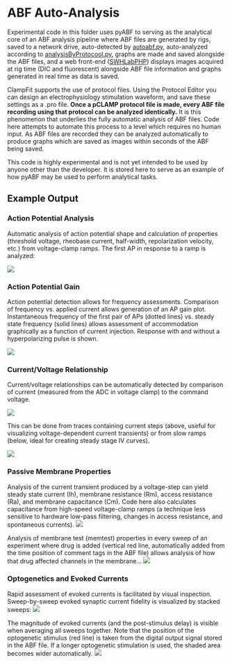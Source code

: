 # ABF Auto-Analysis

Experimental code in this folder uses pyABF to serving as the analytical core of an ABF analysis pipeline where ABF files are generated by rigs, saved to a network drive, auto-detected by [autoabf.py](autoabf.py), auto-analyzed according to [analysisByProtocool.py](), graphs are made and saved alongside the ABF files, and a web front-end ([SWHLabPHP](https://github.com/swharden/SWHLabPHP)) displays images acquired at rig time (DIC and fluorescent) alongside ABF file information and graphs generated in real time as data is saved.

ClampFit supports the use of protocol files. Using the Protocol Editor you can design an electrophysiology stimulation waveform, and save these settings as a .pro file. **Once a pCLAMP protocol file is made, every ABF file recording using that protocol can be analyzed identically.** It is this phenomenon that underlies the fully automatic analysis of ABF files. Code here attempts to automate this process to a level which requires no human input. As ABF files are recorded they can be analyzed automatically to produce graphs which are saved as images within seconds of the ABF being saved.

This code is highly experimental and is not yet intended to be used by anyone other than the developer. It is stored here to serve as an example of how pyABF may be used to perform analytical tasks.

## Example Output

### Action Potential Analysis
Automatic analysis of action potential shape and calculation of properties (threshold voltage, rheobase current, half-width, repolarization velocity, etc.) from voltage-clamp ramps. The first AP in response to a ramp is analyzed:

![](images/AP-detection-FSI.png)

### Action Potential Gain
Action potential detection allows for frequency assessments. Comparison of frequency vs. applied current allows generation of an AP gain plot. Instantaneous frequency of the first pair of APs (dotted lines) vs. steady state frequency (solid lines) allows assessment of accommodation graphically as a function of current injection. Response with and without a hyperpolarizing pulse is shown.

![](images/AP-gain.png)

### Current/Voltage Relationship
Current/voltage relationships can be automatically detected by comparison of current (measured from the ADC in voltage clamp) to the command voltage.

![](images/IV-ramp.png)

This can be done from traces containing current steps (above, useful for visualizing voltage-dependent current transients) or from slow ramps (below, ideal for creating steady stage IV curves).

![](images/IV-trans.png)

### Passive Membrane Properties
Analysis of the current transient produced by a voltage-step can yield steady state current (Ih), membrane resistance (Rm), access resistance (Ra), and membrane capacitance (Cm). Code here also calculates capacitance from high-speed voltage-clamp ramps (a technique less sensitive to hardware low-pass filtering, changes in access resistance, and spontaneous currents).
![](images/memtest.png)

Analysis of membrane test (memtest) properties in every sweep of an experiment where drug is added (vertical red line, automatically added from the time position of comment tags in the ABF file) allows analysis of how that drug affected channels in the membrane...
![](images/memtest-drug-4.png)


### Optogenetics and Evoked Currents
Rapid assessment of evoked currents is facilitated by visual inspection. Sweep-by-sweep evoked synaptic current fidelity is visualized by stacked sweeps:
![](images/opto-stacked.png)

The magnitude of evoked currents (and the post-stimulus delay) is visible when averaging all sweeps together. Note that the position of the optogenetic stimulus (red line) is taken from the digital output signal stored in the ABF file. If a longer optogenetic stimulation is used, the shaded area becomes wider automatically. 
![](images/opto-overlay.png)